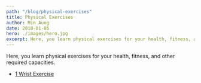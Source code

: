 ```yaml
---
path: "/blog/physical-exercises"
title: Physical Exercises
author: Min Aung
date: 2010-01-05
hero: ./images/hero.jpg
excerpt: Here, you learn physical exercises for your health, fitness, and other required capacities.
---
```

Here, you learn physical exercises for your health, fitness, and other required capacities.
* [1 Wrist Exercise](https://www.youtube.com/watch?v=SvN8oawFlXI)
